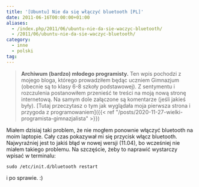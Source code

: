 ```yaml
---
title: '[Ubuntu] Nie da się włączyć bluetooth [PL]'
date: 2011-06-16T00:00:00+01:00
aliases:
  - /index.php/2011/06/ubuntu-nie-da-sie-waczyc-bluetooth/
  - /2011/06/ubuntu-nie-da-sie-waczyc-bluetooth/
category:
  - inne
  - polski
tag:
---
```


> **Archiwum (bardzo) młodego programisty.** Ten wpis pochodzi z mojego bloga, którego prowadziłem będąc uczniem Gimnazjum (obecnie są to klasy 6-8 szkoły podstawowej). Z sentymentu i rozczulenia postanowiłem przenieść te treści na moją nową stronę internetową. Na samym dole załączone są komentarze (jeśli jakieś były). [Tutaj przeczytasz o tym jak wyglądała moja pierwsza strona i przygoda z programowaniem]({{< ref "/posts/2020-11-27-wielki-programista-gimnazjalista" >}})
> 

Miałem dzisiaj taki problem, że nie mogłem ponownie włączyć bluetooth na moim laptopie. Cały czas pokazywał mi się przycisk włącz bluetooth. Najwyraźniej jest to jakiś błąd w nowej wersji (11.04), bo wcześniej nie miałem takiego problemu. Na szczęście, żeby to naprawić wystarczy wpisać w terminalu:

```
sudo /etc/init.d/bluetooth restart
```

i po sprawie. :)
